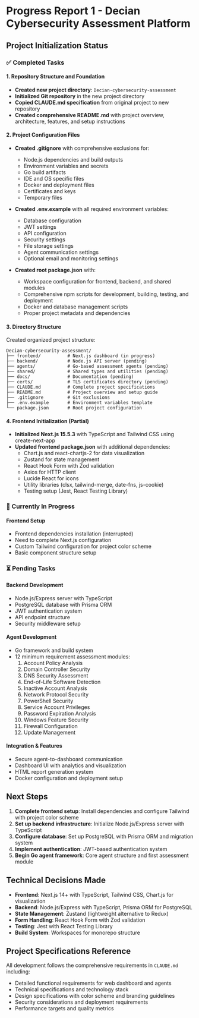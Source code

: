 # Progress Report 1 - Decian Cybersecurity Assessment Platform

## Project Initialization Status

### ✅ Completed Tasks

#### 1. Repository Structure and Foundation
- **Created new project directory**: `Decian-cybersecurity-assessment`
- **Initialized Git repository** in the new project directory
- **Copied CLAUDE.md specification** from original project to new repository
- **Created comprehensive README.md** with project overview, architecture, features, and setup instructions

#### 2. Project Configuration Files
- **Created .gitignore** with comprehensive exclusions for:
  - Node.js dependencies and build outputs
  - Environment variables and secrets
  - Go build artifacts
  - IDE and OS specific files
  - Docker and deployment files
  - Certificates and keys
  - Temporary files

- **Created .env.example** with all required environment variables:
  - Database configuration
  - JWT settings
  - API configuration
  - Security settings
  - File storage settings
  - Agent communication settings
  - Optional email and monitoring settings

- **Created root package.json** with:
  - Workspace configuration for frontend, backend, and shared modules
  - Comprehensive npm scripts for development, building, testing, and deployment
  - Docker and database management scripts
  - Proper project metadata and dependencies

#### 3. Directory Structure
Created organized project structure:
```
Decian-cybersecurity-assessment/
├── frontend/          # Next.js dashboard (in progress)
├── backend/           # Node.js API server (pending)
├── agents/            # Go-based assessment agents (pending)
├── shared/            # Shared types and utilities (pending)
├── docs/              # Documentation (pending)
├── certs/             # TLS certificates directory (pending)
├── CLAUDE.md          # Complete project specifications
├── README.md          # Project overview and setup guide
├── .gitignore         # Git exclusions
├── .env.example       # Environment variables template
└── package.json       # Root project configuration
```

#### 4. Frontend Initialization (Partial)
- **Initialized Next.js 15.5.3** with TypeScript and Tailwind CSS using create-next-app
- **Updated frontend package.json** with additional dependencies:
  - Chart.js and react-chartjs-2 for data visualization
  - Zustand for state management
  - React Hook Form with Zod validation
  - Axios for HTTP client
  - Lucide React for icons
  - Utility libraries (clsx, tailwind-merge, date-fns, js-cookie)
  - Testing setup (Jest, React Testing Library)

### 🔄 Currently In Progress

#### Frontend Setup
- Frontend dependencies installation (interrupted)
- Need to complete Next.js configuration
- Custom Tailwind configuration for project color scheme
- Basic component structure setup

### ⏳ Pending Tasks

#### Backend Development
- Node.js/Express server with TypeScript
- PostgreSQL database with Prisma ORM
- JWT authentication system
- API endpoint structure
- Security middleware setup

#### Agent Development
- Go framework and build system
- 12 minimum requirement assessment modules:
  1. Account Policy Analysis
  2. Domain Controller Security
  3. DNS Security Assessment
  4. End-of-Life Software Detection
  5. Inactive Account Analysis
  6. Network Protocol Security
  7. PowerShell Security
  8. Service Account Privileges
  9. Password Expiration Analysis
  10. Windows Feature Security
  11. Firewall Configuration
  12. Update Management

#### Integration & Features
- Secure agent-to-dashboard communication
- Dashboard UI with analytics and visualization
- HTML report generation system
- Docker configuration and deployment setup

## Next Steps

1. **Complete frontend setup**: Install dependencies and configure Tailwind with project color scheme
2. **Set up backend infrastructure**: Initialize Node.js/Express server with TypeScript
3. **Configure database**: Set up PostgreSQL with Prisma ORM and migration system
4. **Implement authentication**: JWT-based authentication system
5. **Begin Go agent framework**: Core agent structure and first assessment module

## Technical Decisions Made

- **Frontend**: Next.js 14+ with TypeScript, Tailwind CSS, Chart.js for visualization
- **Backend**: Node.js/Express with TypeScript, Prisma ORM for PostgreSQL
- **State Management**: Zustand (lightweight alternative to Redux)
- **Form Handling**: React Hook Form with Zod validation
- **Testing**: Jest with React Testing Library
- **Build System**: Workspaces for monorepo structure

## Project Specifications Reference

All development follows the comprehensive requirements in `CLAUDE.md` including:
- Detailed functional requirements for web dashboard and agents
- Technical specifications and technology stack
- Design specifications with color scheme and branding guidelines
- Security considerations and deployment requirements
- Performance targets and quality metrics